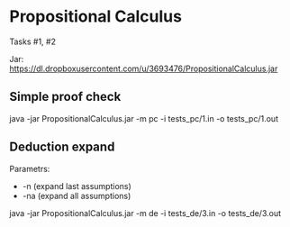 Propositional Calculus
======================

Tasks #1, #2

Jar: https://dl.dropboxusercontent.com/u/3693476/PropositionalCalculus.jar


## Simple proof check

java -jar PropositionalCalculus.jar -m pc -i tests_pc/1.in -o tests_pc/1.out


## Deduction expand

Parametrs: 
* -n <number> (expand <number> last assumptions)
* -na (expand all assumptions)

java -jar PropositionalCalculus.jar -m de -i tests_de/3.in -o tests_de/3.out

